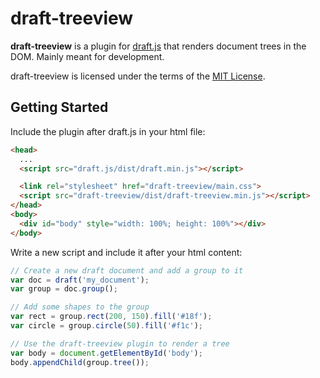 # draft-treeview

**draft-treeview** is a plugin for [draft.js](https://github.com/D1SC0tech/draft.js) that renders document trees in the DOM. Mainly meant for development.

draft-treeview is licensed under the terms of the [MIT License](https://opensource.org/licenses/MIT).

## Getting Started

Include the plugin after draft.js in your html file:

```html
<head>
  ...
  <script src="draft.js/dist/draft.min.js"></script>

  <link rel="stylesheet" href="draft-treeview/main.css">
  <script src="draft-treeview/dist/draft-treeview.min.js"></script>
</head>
<body>
  <div id="body" style="width: 100%; height: 100%"></div>
</body>
```

Write a new script and include it after your html content:

```javascript
// Create a new draft document and add a group to it
var doc = draft('my_document');
var group = doc.group();

// Add some shapes to the group
var rect = group.rect(200, 150).fill('#18f');
var circle = group.circle(50).fill('#f1c');

// Use the draft-treeview plugin to render a tree
var body = document.getElementById('body');
body.appendChild(group.tree());
```

